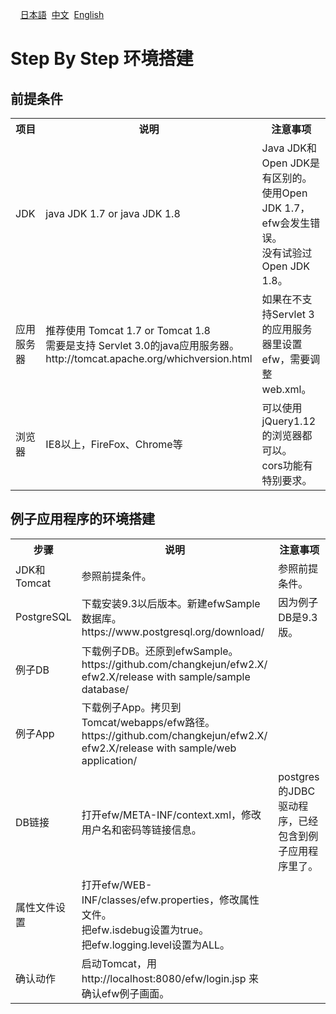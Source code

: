 &nbsp;&nbsp;&nbsp;&nbsp;<a href="../日本語/step_by_step.md">日本語</a>
&nbsp;<a href="../中文/step_by_step.md">中文</a>
&nbsp;<a href="../English/step_by_step.md">English</a>
<H1>Step By Step 环境搭建</H1>

<h2>前提条件</h2>
<table>
<tr>
	<th>项目</th><th>说明</th><th>注意事项</th>
</tr>
<tr>
	<td>JDK</td><td>java JDK 1.7 or java JDK 1.8</td><td>Java JDK和Open JDK是有区别的。<br>使用Open JDK 1.7，efw会发生错误。<br>没有试验过Open JDK 1.8。</td>
</tr>
<tr>
	<td>应用服务器</td><td>推荐使用 Tomcat 1.7 or Tomcat 1.8<br>需要是支持 Servlet 3.0的java应用服务器。<br>http://tomcat.apache.org/whichversion.html</td><td>如果在不支持Servlet 3的应用服务器里设置efw，需要调整web.xml。</td>
</tr>
<tr>
	<td>浏览器</td><td>IE8以上，FireFox、Chrome等</td><td>可以使用jQuery1.12的浏览器都可以。<br>cors功能有特别要求。</td>
</tr>
</table>
<h2>例子应用程序的环境搭建</h2>
<table>
<tr>
	<th>步骤</th><th>说明</th><th>注意事项</th>
</tr>
<tr>
	<td>JDK和Tomcat</td><td>参照前提条件。</td><td>参照前提条件。</td>
</tr>
<tr>
	<td>PostgreSQL</td><td>下载安装9.3以后版本。新建efwSample数据库。<br>https://www.postgresql.org/download/</td><td>因为例子DB是9.3版。</td>
</tr>
<tr>
	<td>例子DB</td><td>下载例子DB。还原到efwSample。<br>https://github.com/changkejun/efw2.X/<br>efw2.X/release with sample/sample database/</td><td></td>
</tr>
<tr>
	<td>例子App</td><td>下载例子App。拷贝到Tomcat/webapps/efw路径。<br>https://github.com/changkejun/efw2.X/<br>efw2.X/release with sample/web application/</td><td></td>
</tr>
<tr>
	<td>DB链接</td><td>打开efw/META-INF/context.xml，修改用户名和密码等链接信息。</td><td>postgres的JDBC驱动程序，已经包含到例子应用程序里了。</td>
</tr>
<tr>
	<td>属性文件设置</td><td>打开efw/WEB-INF/classes/efw.properties，修改属性文件。<br>把efw.isdebug设置为true。<br>把efw.logging.level设置为ALL。</td><td></td>
</tr>
<tr>
	<td>确认动作</td><td>启动Tomcat，用http://localhost:8080/efw/login.jsp 来确认efw例子画面。</td><td></td>
</tr>
</table>





